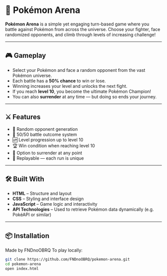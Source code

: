 # 🧩 Pokémon Arena

**Pokémon Arena** is a simple yet engaging turn-based game where you battle against Pokémon from across the universe. Choose your fighter, face randomized opponents, and climb through levels of increasing challenge!

---

## 🎮 Gameplay

- Select your Pokémon and face a random opponent from the vast Pokémon universe.
- Each battle has a **50% chance** to win or lose.
- Winning increases your level and unlocks the next fight.
- If you reach **level 10**, you become the ultimate Pokémon Champion!
- You can also **surrender** at any time — but doing so ends your journey.

---

## ⚔️ Features

- 🔁 Random opponent generation
- 🎲 50/50 battle outcome system
- 🆙 Level progression up to level 10
- 🏆 Win condition when reaching level 10
- 🚪 Option to surrender at any point
- 🔀 Replayable — each run is unique

---

## 🛠 Built With

- **HTML** – Structure and layout  
- **CSS** – Styling and interface design  
- **JavaScript** – Game logic and interactivity  
- **API Technologies** – Used to retrieve Pokémon data dynamically (e.g. PokéAPI or similar)

---

## 📦 Installation
Made by FNDnoOBRQ
To play locally:

```bash
git clone https://github.com/FNDnoOBRQ/pokemon-arena.git
cd pokemon-arena
open index.html
